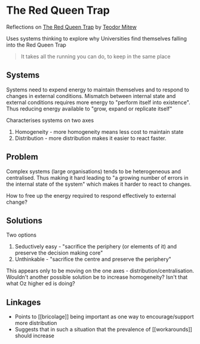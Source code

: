 # The Red Queen Trap

Reflections on [The Red Queen Trap](https://www.tedmitew.net/2020/11/the-red-queen-trap/) by [Teodor Mitew](https://www.tedmitew.net/about-teodor-mitew/)

Uses systems thinking to explore why Universities find themselves falling into the Red Queen Trap 
> It takes all the running you can do, to keep in the same place

## Systems

Systems need to expend energy to maintain themselves and to respond to changes in external conditions. Mismatch between internal state and external conditions requires more energy to "perform itself into existence".  Thus reducing energy available to "grow, expand or replicate itself"

Characterises systems on two axes

1. Homogeneity - more homogeneity means less cost to maintain state
2. Distribution - more distribution makes it easier to react faster.

## Problem

Complex systems (large organisations) tends to be heterogeneous and centralised. Thus making it hard leading to "a growing number of errors in the internal state of the system" which makes it harder to react to changes.

How to free up the energy required to respond effectively to external change?

## Solutions

Two options

1. Seductively easy - "sacrifice the periphery (or elements of it) and preserve the decision making core"
2. Unthinkable - "sacrifice the centre and preserve the periphery"

This appears only to be moving on the one axes - distribution/centralisation.  Wouldn't another possible solution be to increase homogeneity?  Isn't that what Oz higher ed is doing?

## Linkages

- Points to [[bricolage]] being important as one way to encourage/support more distribution
- Suggests that in such a situation that the prevalence of [[workarounds]] should increase

